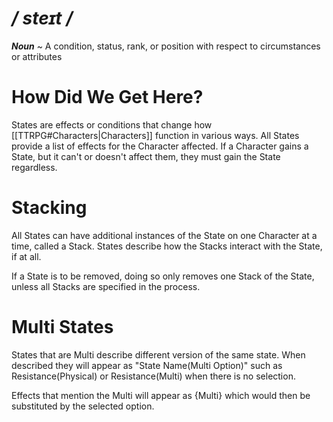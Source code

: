 # */ steɪt /*
***Noun*** ~ A condition, status, rank, or position with respect to circumstances or attributes
# How Did We Get Here?
States are effects or conditions that change how [[TTRPG#Characters|Characters]] function in various ways. All States provide a list of effects for the Character affected. If a Character gains a State, but it can't or doesn't affect them, they must gain the State regardless.
# Stacking
All States can have additional instances of the State on one Character at a time, called a Stack. States describe how the Stacks interact with the State, if at all.

If a State is to be removed, doing so only removes one Stack of the State, unless all Stacks are specified in the process.
# Multi States
States that are Multi describe different version of the same state. When described they will appear as "State Name(Multi Option)" such as Resistance(Physical) or Resistance(Multi) when there is no selection.

Effects that mention the Multi will appear as {Multi} which would then be substituted by the selected option.